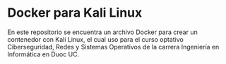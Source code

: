 # Docker para Kali Linux

En este repositorio se encuentra un archivo Docker para crear un contenedor con Kali Linux, el cual uso para el curso optativo Ciberseguridad, Redes y Sistemas Operativos de la carrera Ingeniería en Informática en Duoc UC. 


